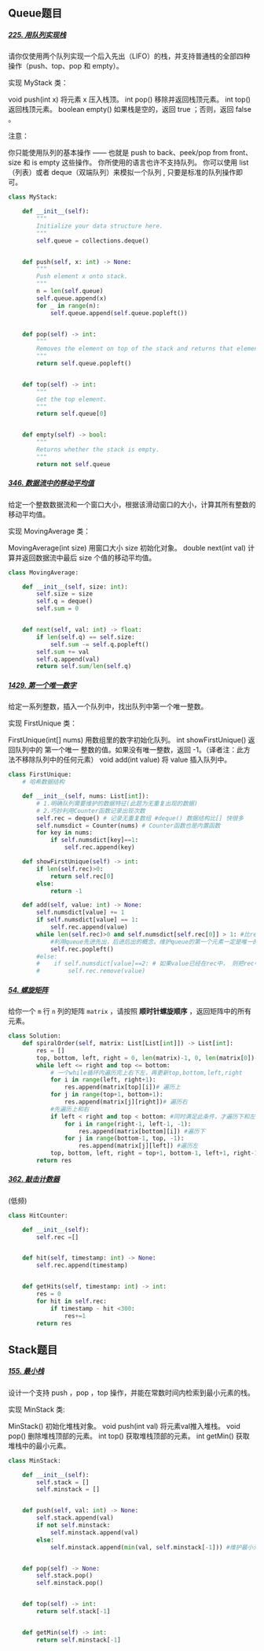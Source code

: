## Queue题目

##### [225. 用队列实现栈](https://leetcode.cn/problems/implement-stack-using-queues/)

请你仅使用两个队列实现一个后入先出（LIFO）的栈，并支持普通栈的全部四种操作（push、top、pop 和 empty）。

实现 MyStack 类：

void push(int x) 将元素 x 压入栈顶。
int pop() 移除并返回栈顶元素。
int top() 返回栈顶元素。
boolean empty() 如果栈是空的，返回 true ；否则，返回 false 。


注意：

你只能使用队列的基本操作 —— 也就是 push to back、peek/pop from front、size 和 is empty 这些操作。
你所使用的语言也许不支持队列。 你可以使用 list （列表）或者 deque（双端队列）来模拟一个队列 , 只要是标准的队列操作即可。



```python
class MyStack:

    def __init__(self):
        """
        Initialize your data structure here.
        """
        self.queue = collections.deque()


    def push(self, x: int) -> None:
        """
        Push element x onto stack.
        """
        n = len(self.queue)
        self.queue.append(x)
        for _ in range(n):
            self.queue.append(self.queue.popleft())


    def pop(self) -> int:
        """
        Removes the element on top of the stack and returns that element.
        """
        return self.queue.popleft()


    def top(self) -> int:
        """
        Get the top element.
        """
        return self.queue[0]


    def empty(self) -> bool:
        """
        Returns whether the stack is empty.
        """
        return not self.queue

```



##### [346. 数据流中的移动平均值](https://leetcode.cn/problems/moving-average-from-data-stream/)

给定一个整数数据流和一个窗口大小，根据该滑动窗口的大小，计算其所有整数的移动平均值。

实现 MovingAverage 类：

MovingAverage(int size) 用窗口大小 size 初始化对象。
double next(int val) 计算并返回数据流中最后 size 个值的移动平均值。

```python
class MovingAverage:

    def __init__(self, size: int):
        self.size = size
        self.q = deque()
        self.sum = 0


    def next(self, val: int) -> float:
        if len(self.q) == self.size:
            self.sum -= self.q.popleft()
        self.sum += val
        self.q.append(val)
        return self.sum/len(self.q)
```



##### [1429. 第一个唯一数字](https://leetcode.cn/problems/first-unique-number/)

给定一系列整数，插入一个队列中，找出队列中第一个唯一整数。

实现 FirstUnique 类：

FirstUnique(int[] nums) 用数组里的数字初始化队列。
int showFirstUnique() 返回队列中的 第一个唯一 整数的值。如果没有唯一整数，返回 -1。（译者注：此方法不移除队列中的任何元素）
void add(int value) 将 value 插入队列中。

```python
class FirstUnique:
    # 哈希数据结构

    def __init__(self, nums: List[int]):
        # 1.明确队列需要维护的数据特征(此题为无重复出现的数据) 
        # 2.巧妙利用Counter函数记录出现次数
        self.rec = deque() # 记录无重复数组 #deque() 数据结构比[] 快很多
        self.numsdict = Counter(nums) # Counter函数也是内置函数
        for key in nums:
            if self.numsdict[key]==1:
                self.rec.append(key)

    def showFirstUnique(self) -> int:
        if len(self.rec)>0:
            return self.rec[0]
        else:
            return -1

    def add(self, value: int) -> None:
        self.numsdict[value] += 1
        if self.numsdict[value] == 1:
            self.rec.append(value)
        while len(self.rec)>0 and self.numsdict[self.rec[0]] > 1: #比remove快很多， 
            #利用queue先进先出，后进后出的概念，维护queue的第一个元素一定是唯一的
            self.rec.popleft()
        #else:
        #    if self.numsdict[value]==2: # 如果value已经在rec中， 则把rec中的value去除
        #        self.rec.remove(value)
```



##### [54. 螺旋矩阵](https://leetcode.cn/problems/spiral-matrix/)

给你一个 `m` 行 `n` 列的矩阵 `matrix` ，请按照 **顺时针螺旋顺序** ，返回矩阵中的所有元素。

```python
class Solution:
    def spiralOrder(self, matrix: List[List[int]]) -> List[int]:
        res = []
        top, bottom, left, right = 0, len(matrix)-1, 0, len(matrix[0])-1
        while left <= right and top <= bottom:
            # 一个while循环内遍历完上右下左，再更新top,bottom,left,right
            for i in range(left, right+1):
                res.append(matrix[top][i])# 遍历上
            for j in range(top+1, bottom+1):
                res.append(matrix[j][right])# 遍历右
            #先遍历上和右
            if left < right and top < bottom: #同时满足此条件，才遍历下和左， 否则会导致重复遍历
                for i in range(right-1, left-1, -1):
                    res.append(matrix[bottom][i]) #遍历下
                for j in range(bottom-1, top, -1):
                    res.append(matrix[j][left]) #遍历左
            top, bottom, left, right = top+1, bottom-1, left+1, right-1
        return res
```



##### [362. 敲击计数器](https://leetcode.cn/problems/design-hit-counter/)

(低频)

```python
class HitCounter:

    def __init__(self):
        self.rec =[]


    def hit(self, timestamp: int) -> None:
        self.rec.append(timestamp)


    def getHits(self, timestamp: int) -> int:
        res = 0
        for hit in self.rec:
            if timestamp - hit <300:
                res+=1
        return res
```



## Stack题目

##### [155. 最小栈](https://leetcode.cn/problems/min-stack/)

设计一个支持 push ，pop ，top 操作，并能在常数时间内检索到最小元素的栈。

实现 MinStack 类:

MinStack() 初始化堆栈对象。
void push(int val) 将元素val推入堆栈。
void pop() 删除堆栈顶部的元素。
int top() 获取堆栈顶部的元素。
int getMin() 获取堆栈中的最小元素。

```python
class MinStack:

    def __init__(self):
        self.stack = []
        self.minstack = []


    def push(self, val: int) -> None:
        self.stack.append(val)
        if not self.minstack:
            self.minstack.append(val)
        else:
            self.minstack.append(min(val, self.minstack[-1])) #维护最小元素


    def pop(self) -> None:
        self.stack.pop()
        self.minstack.pop()


    def top(self) -> int:
        return self.stack[-1]


    def getMin(self) -> int:
        return self.minstack[-1]
```

